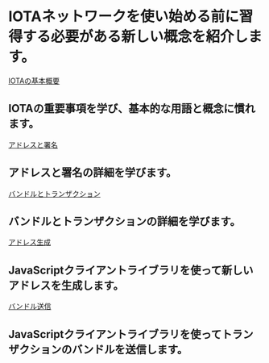 # IOTAネットワークを使い始める前に習得する必要がある新しい概念を紹介します。

[IOTAの基本概要](/0.1/introduction/overview.md)
## IOTAの重要事項を学び、基本的な用語と概念に慣れます。

[アドレスと署名](/0.1/concepts/addresses-and-signatures.md)
## アドレスと署名の詳細を学びます。

[バンドルとトランザクション](/0.1/concepts/bundles-and-transactions.md)
## バンドルとトランザクションの詳細を学びます。

[アドレス生成](/0.1/how-to-guides/create-an-address.md)
## JavaScriptクライアントライブラリを使って新しいアドレスを生成します。

[バンドル送信](/0.1/how-to-guides/send-bundle.md)
## JavaScriptクライアントライブラリを使ってトランザクションのバンドルを送信します。

<!-- # IOTA introduces new concepts that are essential to learn before you start using an IOTA network. -->
<!--  -->
<!-- [IOTA basics overview](/0.1/introduction/overview.md) -->
<!-- ## Learn the essentials of IOTA and become familiar with the basic terms and concepts -->
<!--  -->
<!-- [Addresses and signatures](/0.1/concepts/addresses-and-signatures.md) -->
<!-- ## Learn the details of addresses and signatures -->
<!--  -->
<!-- [Bundles and transactions](/0.1/concepts/bundles-and-transactions.md) -->
<!-- ## Learn the details of bundles and transactions -->
<!--  -->
<!-- [Create an address](/0.1/how-to-guides/create-an-address.md) -->
<!-- ## Use the JavaScript client library to create a new address -->
<!--  -->
<!-- [Send a bundle](/0.1/how-to-guides/send-bundle.md) -->
<!-- ## Use the JavaScript client library to send a bundle of transactions -->
